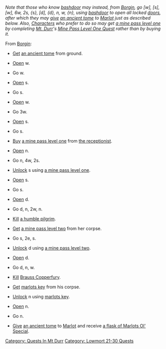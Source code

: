 *Note that those who know [bashdoor](Bashdoor "wikilink") may instead,
from [Borgin](Retired_Patriarch_Borgin "wikilink"), go \[w\], \[s\],
\[w\], 6w, 2s, {s}, \[d\], {d}, n, w, {n}, using
[bashdoor](Bashdoor "wikilink") to open all locked
[doors](:Category:_Doors "wikilink"), after which they may
[give](Give "wikilink") [an ancient tome](Ancient_Tome "wikilink") to
[Marlot](Marlot "wikilink") just as described below. Also,
[Characters](:Category:_Characters "wikilink") who prefer to do so may
get [a mine pass level one](Mine_Pass_Level_One "wikilink") by
completing [Mt. Durr](:Category:_Mt_Durr "wikilink")'s [Mine Pass Level
One Quest](Mine_Pass_Level_One_Quest "wikilink") rather than by buying
it.*

From [Borgin](Retired_Patriarch_Borgin "wikilink"):

-   [Get](Get "wikilink") [an ancient tome](Ancient_Tome "wikilink")
    from ground.

<!-- -->

-   [Open](Open "wikilink") w.

<!-- -->

-   Go w.

<!-- -->

-   [Open](Open "wikilink") s.

<!-- -->

-   Go s.

<!-- -->

-   [Open](Open "wikilink") w.

<!-- -->

-   Go 3w.

<!-- -->

-   [Open](Open "wikilink") s.

<!-- -->

-   Go s.

<!-- -->

-   [Buy](Buy "wikilink") [a mine pass level
    one](Mine_Pass_Level_One "wikilink") from [the
    receptionist](Receptionist "wikilink").

<!-- -->

-   [Open](Open "wikilink") n.

<!-- -->

-   Go n, 4w, 2s.

<!-- -->

-   [Unlock](Unlock "wikilink") s using [a mine pass level
    one](Mine_Pass_Level_One "wikilink").

<!-- -->

-   [Open](Open "wikilink") s.

<!-- -->

-   Go s.

<!-- -->

-   [Open](Open "wikilink") d.

<!-- -->

-   Go d, n, 2w, n.

<!-- -->

-   [Kill](Kill "wikilink") [a humble
    pilgrim](Humble_Pilgrim "wikilink").

<!-- -->

-   [Get](Get "wikilink") [a mine pass level
    two](Mine_Pass_Level_Two "wikilink") from her corpse.

<!-- -->

-   Go s, 2e, s.

<!-- -->

-   [Unlock](Unlock "wikilink") d using [a mine pass level
    two](Mine_Pass_Level_Two "wikilink").

<!-- -->

-   [Open](Open "wikilink") d.

<!-- -->

-   Go d, n, w.

<!-- -->

-   [Kill](Kill "wikilink") [Brauss
    Copperfury](Brauss_Copperfury "wikilink").

<!-- -->

-   [Get](Get "wikilink") [marlots key](Marlots_Key "wikilink") from his
    corpse.

<!-- -->

-   [Unlock](Unlock "wikilink") n using [marlots
    key](Marlots_Key "wikilink").

<!-- -->

-   [Open](Open "wikilink") n.

<!-- -->

-   Go n.

<!-- -->

-   [Give](Give "wikilink") [an ancient tome](Ancient_Tome "wikilink")
    to [Marlot](Marlot "wikilink") and receive [a flask of Marlots Ol'
    Special](Flask_Of_Marlots_Ol'_Special "wikilink").

[Category: Quests In Mt Durr](Category:_Quests_In_Mt_Durr "wikilink")
[Category: Lowmort 21-30
Quests](Category:_Lowmort_21-30_Quests "wikilink")
